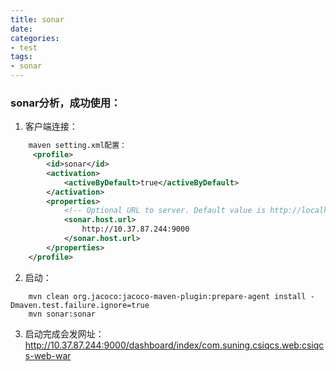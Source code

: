 ```yaml
---
title: sonar
date:
categories:
- test
tags:
- sonar
---
```


### sonar分析，成功使用：

1. 客户端连接：
```xml
	maven setting.xml配置：
	 <profile>
		<id>sonar</id>
		<activation>
			<activeByDefault>true</activeByDefault>
		</activation>
		<properties>
			<!-- Optional URL to server. Default value is http://localhost:9000 -->
			<sonar.host.url>
				http://10.37.87.244:9000
			</sonar.host.url>
		</properties>
	</profile>
```
2. 启动：
```shell
	mvn clean org.jacoco:jacoco-maven-plugin:prepare-agent install -Dmaven.test.failure.ignore=true
	mvn sonar:sonar
```
3. 启动完成会发网址：
	http://10.37.87.244:9000/dashboard/index/com.suning.csiqcs.web:csiqcs-web-war
